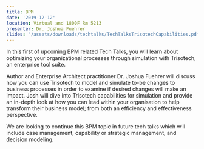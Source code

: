```yaml
---
title: BPM
date: '2019-12-12'
location: Virtual and 1800F Rm 5213
presenter: Dr. Joshua Fuehrer
slides: "/assets/downloads/techtalks/TechTalksTrisotechCapabilities.pdf"
---
```


In this first of upcoming BPM related Tech Talks, you will learn about optimizing your organizational processes through simulation with Trisotech, an enterprise tool suite.

Author and Enterprise Architect practitioner Dr. Joshua Fuehrer will discuss how you can use Trisotech to model and simulate to-be changes to business processes in order to examine if desired changes will make an impact. Josh will dive into Trisotech capabilities for simulation and provide an in-depth look at how you can lead within your organisation to help transform their business model; from both an efficiency and effectiveness perspective.

We are looking to continue this BPM topic in future tech talks which will include case management, capability or strategic management, and decision modeling.

